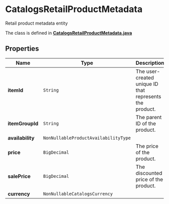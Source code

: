 

# CatalogsRetailProductMetadata

Retail product metadata entity

The class is defined in **[CatalogsRetailProductMetadata.java](../../src/main/java/org/openapitools/model/CatalogsRetailProductMetadata.java)**

## Properties

Name | Type | Description | Notes
------------ | ------------- | ------------- | -------------
**itemId** | `String` | The user-created unique ID that represents the product. | 
**itemGroupId** | `String` | The parent ID of the product. | 
**availability** | `NonNullableProductAvailabilityType` |  | 
**price** | `BigDecimal` | The price of the product. | 
**salePrice** | `BigDecimal` | The discounted price of the product. | 
**currency** | `NonNullableCatalogsCurrency` |  | 








